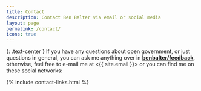 ```yaml
---
title: Contact
description: Contact Ben Balter via email or social media
layout: page
permalink: /contact/
icons: true
---
```


{: .text-center }
If you have any questions about open government, or just questions in general, you can ask me anything over in **[benbalter/feedback](https://github.com/benbalter/feedback)**, otherwise, feel free to e-mail me at &lt;{{ site.email }}> or you can find me on these social networks:

{% include contact-links.html %}
